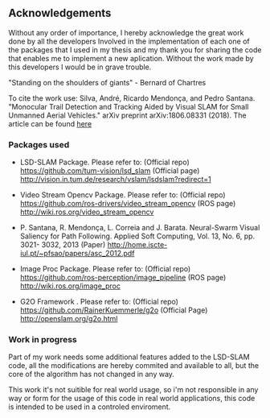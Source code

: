 ## Acknowledgements

Without any order of importance, I hereby acknowledge the great work done by all the developers
Involved in the implementation of each one of the packages that I used in my thesis and my thank you
for sharing the code that enables me to implement a new aplication. Without the work made by this 
developers I would be in grave trouble. 

"Standing on the shoulders of giants" - Bernard of Chartres

To cite the work use: 
Silva, André, Ricardo Mendonça, and Pedro Santana. "Monocular Trail Detection and Tracking Aided by Visual SLAM for Small Unmanned Aerial Vehicles." arXiv preprint arXiv:1806.08331 (2018).
The article can be found [here](https://arxiv.org/abs/1806.08331)

### Packages used

- LSD-SLAM Package. Please refer to:
(Official repo) https://github.com/tum-vision/lsd_slam
(Official page) http://vision.in.tum.de/research/vslam/lsdslam?redirect=1

- Video Stream Opencv Package. Please refer to:
(Official repo) https://github.com/ros-drivers/video_stream_opencv
(ROS page) http://wiki.ros.org/video_stream_opencv

- P. Santana, R. Mendonça, L. Correia and J. Barata. Neural-Swarm Visual Saliency for Path Following. Applied Soft Computing, Vol. 13, No. 6, pp. 3021- 3032, 2013
(Paper) http://home.iscte-iul.pt/~pfsao/papers/asc_2012.pdf

- Image Proc Package. Please refer to:
(Official repo) https://github.com/ros-perception/image_pipeline
(ROS page) http://wiki.ros.org/image_proc

- G2O Framework . Please refer to: 
(Official repo) https://github.com/RainerKuemmerle/g2o
(Official Page) http://openslam.org/g2o.html

### Work in progress
Part of my work needs some additional features added to the LSD-SLAM code, all the modifications are
hereby commited and available to all, but the core of the algorithm has not changed in any way.

This work it's not suitible for real world usage, so i'm not responsible in any way or form for the usage of this code in real world applications, this code is intended to be used in a controled enviroment.
